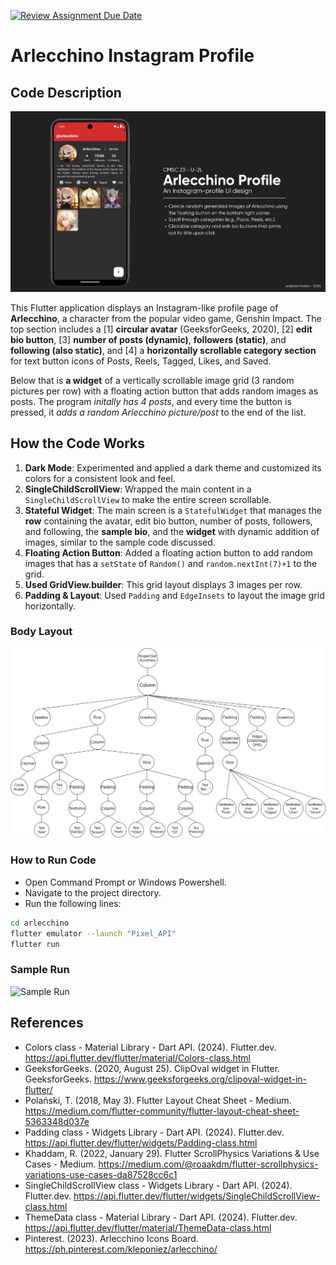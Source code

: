 [![Review Assignment Due Date](https://classroom.github.com/assets/deadline-readme-button-22041afd0340ce965d47ae6ef1cefeee28c7c493a6346c4f15d667ab976d596c.svg)](https://classroom.github.com/a/YqlM1o7p)

# Arlecchino Instagram Profile

## Code Description

![Startup Screen](docs/startup.png)

This Flutter application displays an Instagram-like profile page of **Arlecchino**, a character from the popular video game, Genshin Impact. The top section includes a [1] **circular avatar** (GeeksforGeeks, 2020), [2] **edit bio button**, [3] **number of posts (dynamic)**, **followers (static)**, and **following (also static)**, and [4] a **horizontally scrollable category section** for text button icons of Posts, Reels, Tagged, Likes, and Saved. 

Below that is **a widget** of a vertically scrollable image grid (3 random pictures per row) with a floating action button that adds random images as posts. The program _initally has 4 posts_, and every time the button is pressed, it _adds a random Arlecchino picture/post_ to the end of the list.

## How the Code Works

1. **Dark Mode**: Experimented and applied a dark theme and customized its colors for a consistent look and feel.
2. **SingleChildScrollView**: Wrapped the main content in a `SingleChildScrollView` to make the entire screen scrollable.
3. **Stateful Widget**: The main screen is a `StatefulWidget` that manages the **row** containing the avatar, edit bio button, number of posts, followers, and following, the **sample bio**, and the **widget** with dynamic addition of images, similar to the sample code discussed.
4. **Floating Action Button**: Added a floating action button to add random images that has a `setState` of `Random()` and `random.nextInt(7)+1` to the grid.
5. **Used GridView.builder**: This grid layout displays 3 images per row.
6. **Padding & Layout**: Used `Padding` and `EdgeInsets` to layout the image grid horizontally.

### Body Layout
![Exercise 3 Layout](docs/exer3layout.png)

### How to Run Code
- Open Command Prompt or Windows Powershell.
- Navigate to the project directory.
- Run the following lines:
```sh
cd arlecchino
flutter emulator --launch "Pixel_API"
flutter run
```

### Sample Run
![Sample Run](docs/samplerun.gif)

## References

- Colors class - Material Library - Dart API. (2024). Flutter.dev. https://api.flutter.dev/flutter/material/Colors-class.html
- GeeksforGeeks. (2020, August 25). ClipOval widget in Flutter. GeeksforGeeks. https://www.geeksforgeeks.org/clipoval-widget-in-flutter/
- Polański, T. (2018, May 3). Flutter Layout Cheat Sheet - Medium. https://medium.com/flutter-community/flutter-layout-cheat-sheet-5363348d037e
- Padding class - Widgets Library - Dart API. (2024). Flutter.dev. https://api.flutter.dev/flutter/widgets/Padding-class.html
- Khaddam, R. (2022, January 29). Flutter ScrollPhysics Variations & Use Cases - Medium. https://medium.com/@roaakdm/flutter-scrollphysics-variations-use-cases-da87528cc6c1
- SingleChildScrollView class - Widgets Library - Dart API. (2024). Flutter.dev. https://api.flutter.dev/flutter/widgets/SingleChildScrollView-class.html
- ThemeData class - Material Library - Dart API. (2024). Flutter.dev. https://api.flutter.dev/flutter/material/ThemeData-class.html
- Pinterest. (2023). Arlecchino Icons Board. https://ph.pinterest.com/kleponiez/arlecchino/